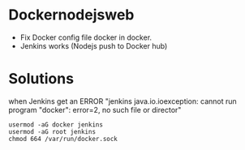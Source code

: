 # Dockernodejsweb
* Fix Docker config file docker in docker. 
* Jenkins works (Nodejs push to Docker hub)


# Solutions
when Jenkins get an ERROR 
"jenkins java.io.ioexception: cannot run program "docker": error=2, no such file or director"

```
usermod -aG docker jenkins
usermod -aG root jenkins
chmod 664 /var/run/docker.sock
```